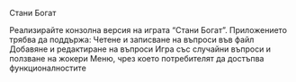 Стани Богат

Реализирайте конзолна версия на играта “Стани Богат”. Приложението трябва да поддържа:
  Четене и записване на въпроси във файл
  Добавяне и редактиране на въпроси
  Игра със случайни въпроси и ползване на жокери
  Меню, чрез което потребителят да достъпва функционалностите

